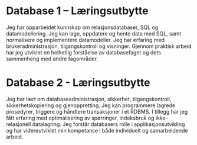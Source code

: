 # Database 1 – Læringsutbytte
Jeg har opparbeidet kunnskap om relasjonsdatabaser, SQL og datamodellering. 
Jeg kan lage, oppdatere og hente data med SQL, samt normalisere og implementere datamodeller. 
Jeg har erfaring med brukeradministrasjon, tilgangskontroll og visninger. 
Gjennom praktisk arbeid har jeg utviklet en helhetlig forståelse av databasefaget og dets sammenheng med andre fagområder.


# Database 2 - Læringsutbytte
Jeg har lært om databaseadministrasjon, sikkerhet, tilgangskontroll, sikkerhetskopiering og gjenoppretting. 
Jeg kan programmere lagrede prosedyrer, triggere og håndtere transaksjoner i et RDBMS. 
I tillegg har jeg fått erfaring med optimalisering av spørringer, indeksbruk og ikke-relasjonell datalagring. 
Jeg forstår databasers rolle i applikasjonsutvikling og har videreutviklet min kompetanse i både individuelt og samarbeidende arbeid.
